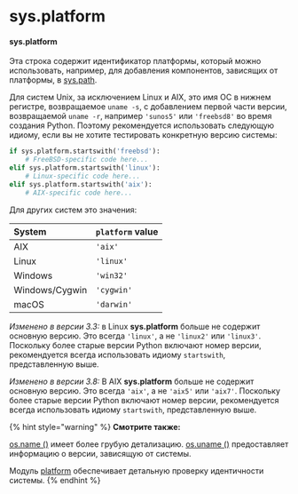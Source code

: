 # sys.platform

#### sys.platform

Эта строка содержит идентификатор платформы, который можно использовать, например, для добавления компонентов, зависящих от платформы, в [sys.path](sys.path.md).

Для систем Unix, за исключением Linux и AIX, это имя ОС в нижнем регистре, возвращаемое `uname -s`, с добавлением первой части версии, возвращаемой `uname -r`, например `'sunos5'` или `'freebsd8'` во время создания Python. Поэтому рекомендуется использовать следующую идиому, если вы не хотите тестировать конкретную версию системы:

```python
if sys.platform.startswith('freebsd'):
    # FreeBSD-specific code here...
elif sys.platform.startswith('linux'):
    # Linux-specific code here...
elif sys.platform.startswith('aix'):
    # AIX-specific code here...
```

Для других систем это значения:

| System | `platform` value |
| :--- | :--- |
| AIX | `'aix'` |
| Linux | `'linux'` |
| Windows | `'win32'` |
| Windows/Cygwin | `'cygwin'` |
| macOS | `'darwin'` |

_Изменено в версии 3.3:_ в Linux **sys.platform** больше не содержит основную версию. Это всегда `'linux'`, а не `'linux2'` или `'linux3'`. Поскольку более старые версии Python включают номер версии, рекомендуется всегда использовать идиому `startswith`, представленную выше.

_Изменено в версии 3.8:_ В AIX **sys.platform** больше не содержит основную версию. Это всегда `'aix'`, а не `'aix5'` или `'aix7'`. Поскольку более старые версии Python включают номер версии, рекомендуется всегда использовать идиому `startswith`, представленную выше.

{% hint style="warning" %}
**Смотрите также:**

[os.name \(\)](../../../obshie-sluzhby-operacionnoi-sistemy/os/os.name.md) имеет более грубую детализацию. [os.uname \(\)](../../../obshie-sluzhby-operacionnoi-sistemy/os/parametry-processa/os.uname.md) предоставляет информацию о версии, зависящую от системы.

Модуль [platform](../../../obshie-sluzhby-operacionnoi-sistemy/platform.md) обеспечивает детальную проверку идентичности системы.
{% endhint %}

